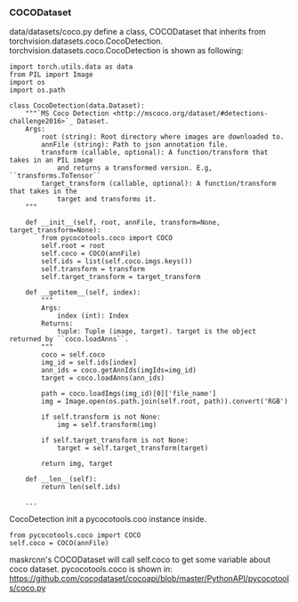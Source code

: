 ### COCODataset

data/datasets/coco.py define a class, COCODataset that inherits from torchvision.datasets.coco.CocoDetection.
torchvision.datasets.coco.CocoDetection is shown as following:
```
import torch.utils.data as data
from PIL import Image
import os
import os.path

class CocoDetection(data.Dataset):
    """`MS Coco Detection <http://mscoco.org/dataset/#detections-challenge2016>`_ Dataset.
    Args:
        root (string): Root directory where images are downloaded to.
        annFile (string): Path to json annotation file.
        transform (callable, optional): A function/transform that  takes in an PIL image
            and returns a transformed version. E.g, ``transforms.ToTensor``
        target_transform (callable, optional): A function/transform that takes in the
            target and transforms it.
    """

    def __init__(self, root, annFile, transform=None, target_transform=None):
        from pycocotools.coco import COCO
        self.root = root
        self.coco = COCO(annFile)
        self.ids = list(self.coco.imgs.keys())
        self.transform = transform
        self.target_transform = target_transform

    def __getitem__(self, index):
        """
        Args:
            index (int): Index
        Returns:
            tuple: Tuple (image, target). target is the object returned by ``coco.loadAnns``.
        """
        coco = self.coco
        img_id = self.ids[index]
        ann_ids = coco.getAnnIds(imgIds=img_id)
        target = coco.loadAnns(ann_ids)

        path = coco.loadImgs(img_id)[0]['file_name']
        img = Image.open(os.path.join(self.root, path)).convert('RGB')
        
        if self.transform is not None:
            img = self.transform(img)

        if self.target_transform is not None:
            target = self.target_transform(target)

        return img, target

    def __len__(self):
        return len(self.ids)

    ...
```

CocoDetection init a pycocotools.coo instance inside.
```
from pycocotools.coco import COCO
self.coco = COCO(annFile)
```
maskrcnn's COCODataset will call self.coco to get some variable about coco dataset.
pycocotools.coco is shown in: https://github.com/cocodataset/cocoapi/blob/master/PythonAPI/pycocotools/coco.py

